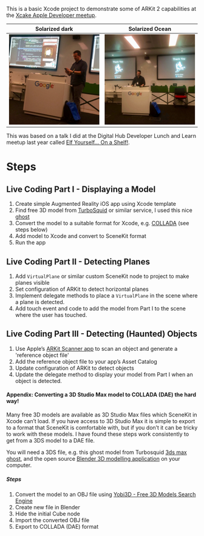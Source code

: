 This is a basic Xcode project to demonstrate some of ARKit 2 capabilities at the [Xcake Apple Developer meetup](https://www.meetup.com/Xcake-Mobile-app-development-with-an-Appley-flavour/events/255179042/).

Solarized dark             |  Solarized Ocean
:-------------------------:|:-------------------------:
![](assets/xcake-scARy-monsters1.jpg)  |  ![](assets/xcake-scARy-monsters2.jpg)

This was based on a talk I did at the Digital Hub Developer Lunch and Learn meetup last year called [Elf Yourself... On a Shelf!](https://github.com/rodhan/ElfYourselfOnAShelf).

# Steps

## Live Coding Part I - Displaying a Model
1. Create simple Augmented Reality iOS app using Xcode template
2. Find free 3D model from [TurboSquid](https://www.turbosquid.com) or similar service, I used this nice [ghost](https://www.turbosquid.com/3d-models/3ds-max-ghost/224143) 
3. Convert the model to a suitable format for Xcode, e.g. [COLLADA](https://en.wikipedia.org/wiki/COLLADA) (see steps below)
4. Add model to Xcode and convert to SceneKit format
5. Run the app

## Live Coding Part II - Detecting Planes
1. Add `VirtualPlane` or similar custom SceneKit node to project to make planes visible
2. Set configuration of ARKit to detect horizontal planes
3. Implement delegate methods to place a `VirtualPlane` in the scene where a plane is detected.
4. Add touch event and code to add the model from Part I to the scene where the user has touched.

## Live Coding Part III - Detecting (Haunted) Objects
1. Use Apple’s [ARKit Scanner app](https://developer.apple.com/documentation/arkit/scanning_and_detecting_3d_objects) to scan an object and generate a 'reference object file'
2. Add the reference object file to your app’s Asset Catalog
3. Update configuration of ARKit to detect objects
4. Update the delegate method to display your model from Part I when an object is detected.

#### Appendix: Converting a 3D Studio Max model to COLLADA (DAE) the hard way!

Many free 3D models are available as 3D Studio Max files which SceneKit in Xcode can’t load.  If you have access to 3D Studio Max it is simple to export to a format that SceneKit is comfortable with, but if you don’t it can be tricky to work with these models.  I have found these steps work consistently to get from a 3DS model to a DAE file.

You will need a 3DS file, e.g. this ghost model from Turbosquid [3ds max ghost](https://www.turbosquid.com/3d-models/3ds-max-ghost/224143), and the open source [Blender 3D modelling application](https://www.blender.org/download/) on your computer.

##### Steps

1. Convert the model to an OBJ file using [Yobi3D - Free 3D Models Search Engine](https://www.yobi3d.com/3d-file-convert)
2. Create new file in Blender
3. Hide the initial Cube node
4. Import the converted OBJ file
5. Export to COLLADA (DAE) format

